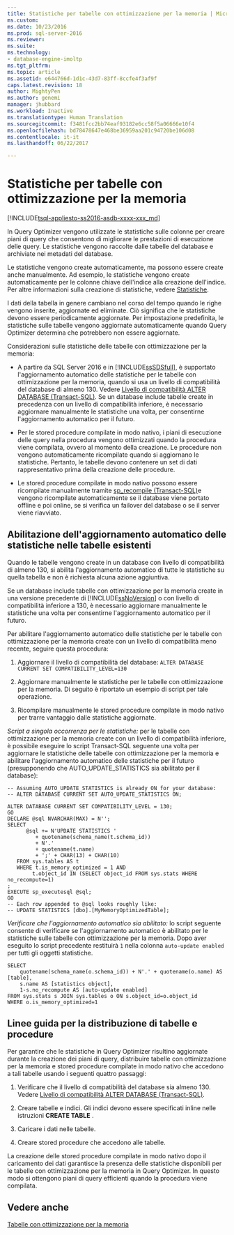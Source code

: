 ```yaml
---
title: Statistiche per tabelle con ottimizzazione per la memoria | Microsoft Docs
ms.custom: 
ms.date: 10/23/2016
ms.prod: sql-server-2016
ms.reviewer: 
ms.suite: 
ms.technology:
- database-engine-imoltp
ms.tgt_pltfrm: 
ms.topic: article
ms.assetid: e644766d-1d1c-43d7-83ff-8ccfe4f3af9f
caps.latest.revision: 18
author: MightyPen
ms.author: genemi
manager: jhubbard
ms.workload: Inactive
ms.translationtype: Human Translation
ms.sourcegitcommit: f3481fcc2bb74eaf93182e6cc58f5a06666e10f4
ms.openlocfilehash: bd78478647e468be36959aa201c94720be106d08
ms.contentlocale: it-it
ms.lasthandoff: 06/22/2017

---
```

# <a name="statistics-for-memory-optimized-tables"></a>Statistiche per tabelle con ottimizzazione per la memoria
[!INCLUDE[tsql-appliesto-ss2016-asdb-xxxx-xxx_md](../../includes/tsql-appliesto-ss2016-asdb-xxxx-xxx-md.md)]

  In Query Optimizer vengono utilizzate le statistiche sulle colonne per creare piani di query che consentono di migliorare le prestazioni di esecuzione delle query. Le statistiche vengono raccolte dalle tabelle del database e archiviate nei metadati del database.  
  
 Le statistiche vengono create automaticamente, ma possono essere create anche manualmente. Ad esempio, le statistiche vengono create automaticamente per le colonne chiave dell'indice alla creazione dell'indice. Per altre informazioni sulla creazione di statistiche, vedere [Statistiche](../../relational-databases/statistics/statistics.md).  
  
 I dati della tabella in genere cambiano nel corso del tempo quando le righe vengono inserite, aggiornate ed eliminate. Ciò significa che le statistiche devono essere periodicamente aggiornate. Per impostazione predefinita, le statistiche sulle tabelle vengono aggiornate automaticamente quando Query Optimizer determina che potrebbero non essere aggiornate.  
  
 Considerazioni sulle statistiche delle tabelle con ottimizzazione per la memoria:  
  
-   A partire da SQL Server 2016 e in [!INCLUDE[ssSDSfull](../../includes/sssdsfull-md.md)], è supportato l'aggiornamento automatico delle statistiche per le tabelle con ottimizzazione per la memoria, quando si usa un livello di compatibilità del database di almeno 130. Vedere [Livello di compatibilità ALTER DATABASE (Transact-SQL)](../../t-sql/statements/alter-database-transact-sql-compatibility-level.md). Se un database include tabelle create in precedenza con un livello di compatibilità inferiore, è necessario aggiornare manualmente le statistiche una volta, per consentirne l'aggiornamento automatico per il futuro.
  
-   Per le stored procedure compilate in modo nativo, i piani di esecuzione delle query nella procedura vengono ottimizzati quando la procedura viene compilata, ovvero al momento della creazione. Le procedure non vengono automaticamente ricompilate quando si aggiornano le statistiche. Pertanto, le tabelle devono contenere un set di dati rappresentativo prima della creazione delle procedure.  
  
-   Le stored procedure compilate in modo nativo possono essere ricompilate manualmente tramite [sp_recompile (Transact-SQL)](../../relational-databases/system-stored-procedures/sp-recompile-transact-sql.md)e vengono ricompilate automaticamente se il database viene portato offline e poi online, se si verifica un failover del database o se il server viene riavviato.  
  
## <a name="enabling-automatic-update-of-statistics-in-existing-tables"></a>Abilitazione dell'aggiornamento automatico delle statistiche nelle tabelle esistenti

Quando le tabelle vengono create in un database con livello di compatibilità di almeno 130, si abilita l'aggiornamento automatico di tutte le statistiche su quella tabella e non è richiesta alcuna azione aggiuntiva.

Se un database include tabelle con ottimizzazione per la memoria create in una versione precedente di [!INCLUDE[ssNoVersion](../../includes/ssnoversion-md.md)] o con livello di compatibilità inferiore a 130, è necessario aggiornare manualmente le statistiche una volta per consentirne l'aggiornamento automatico per il futuro.

Per abilitare l'aggiornamento automatico delle statistiche per le tabelle con ottimizzazione per la memoria create con un livello di compatibilità meno recente, seguire questa procedura:

1. Aggiornare il livello di compatibilità del database: `ALTER DATABASE CURRENT SET COMPATIBILITY_LEVEL=130`

2. Aggiornare manualmente le statistiche per le tabelle con ottimizzazione per la memoria. Di seguito è riportato un esempio di script per tale operazione.

3. Ricompilare manualmente le stored procedure compilate in modo nativo per trarre vantaggio dalle statistiche aggiornate.

*Script a singola occorrenza per le statistiche:* per le tabelle con ottimizzazione per la memoria create con un livello di compatibilità inferiore, è possibile eseguire lo script Transact-SQL seguente una volta per aggiornare le statistiche delle tabelle con ottimizzazione per la memoria e abilitare l'aggiornamento automatico delle statistiche per il futuro (presupponendo che AUTO_UPDATE_STATISTICS sia abilitato per il database):

```
-- Assuming AUTO_UPDATE_STATISTICS is already ON for your database:
-- ALTER DATABASE CURRENT SET AUTO_UPDATE_STATISTICS ON;

ALTER DATABASE CURRENT SET COMPATIBILITY_LEVEL = 130;
GO
DECLARE @sql NVARCHAR(MAX) = N'';
SELECT
      @sql += N'UPDATE STATISTICS '
         + quotename(schema_name(t.schema_id))
         + N'.'
         + quotename(t.name)
         + ';' + CHAR(13) + CHAR(10)
   FROM sys.tables AS t
   WHERE t.is_memory_optimized = 1 AND 
        t.object_id IN (SELECT object_id FROM sys.stats WHERE no_recompute=1)
;
EXECUTE sp_executesql @sql;
GO
-- Each row appended to @sql looks roughly like:
-- UPDATE STATISTICS [dbo].[MyMemoryOptimizedTable];
```

*Verificare che l'aggiornamento automatico sia abilitato:* lo script seguente consente di verificare se l'aggiornamento automatico è abilitato per le statistiche sulle tabelle con ottimizzazione per la memoria. Dopo aver eseguito lo script precedente restituirà `1` nella colonna `auto-update enabled` per tutti gli oggetti statistiche.

```
SELECT 
    quotename(schema_name(o.schema_id)) + N'.' + quotename(o.name) AS [table],
    s.name AS [statistics object],
    1-s.no_recompute AS [auto-update enabled]
FROM sys.stats s JOIN sys.tables o ON s.object_id=o.object_id
WHERE o.is_memory_optimized=1
```

## <a name="guidelines-for-deploying-tables-and-procedures"></a>Linee guida per la distribuzione di tabelle e procedure  
 Per garantire che le statistiche in Query Optimizer risultino aggiornate durante la creazione dei piani di query, distribuire tabelle con ottimizzazione per la memoria e stored procedure compilate in modo nativo che accedono a tali tabelle usando i seguenti quattro passaggi:  
  
1.  Verificare che il livello di compatibilità del database sia almeno 130. Vedere [Livello di compatibilità ALTER DATABASE (Transact-SQL)](../../t-sql/statements/alter-database-transact-sql-compatibility-level.md).

2.  Creare tabelle e indici. Gli indici devono essere specificati inline nelle istruzioni **CREATE TABLE** .  
  
3.  Caricare i dati nelle tabelle.  
  
4.  Creare stored procedure che accedono alle tabelle.  
  
 La creazione delle stored procedure compilate in modo nativo dopo il caricamento dei dati garantisce la presenza delle statistiche disponibili per le tabelle con ottimizzazione per la memoria in Query Optimizer. In questo modo si ottengono piani di query efficienti quando la procedura viene compilata.  

## <a name="see-also"></a>Vedere anche  
 [Tabelle con ottimizzazione per la memoria](../../relational-databases/in-memory-oltp/memory-optimized-tables.md)  
  
  


